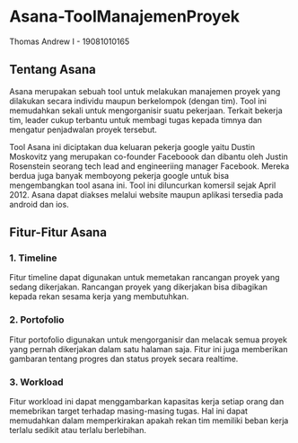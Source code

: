 # Asana-ToolManajemenProyek
Thomas Andrew I - 19081010165

## Tentang Asana
   Asana merupakan sebuah tool untuk melakukan manajemen proyek yang dilakukan secara individu maupun berkelompok (dengan tim). Tool ini memudahkan sekali untuk mengorganisir suatu pekerjaan. Terkait bekerja tim, leader cukup terbantu untuk membagi tugas kepada timnya dan mengatur penjadwalan proyek tersebut.
   
   Tool Asana ini diciptakan dua keluaran pekerja google yaitu Dustin Moskovitz yang merupakan co-founder Faceboook dan dibantu oleh Justin Rosenstein seorang tech lead and engineeriing manager Facebook. Mereka berdua juga banyak memboyong pekerja google untuk bisa mengembangkan tool asana ini. Tool ini diluncurkan komersil sejak April 2012. Asana dapat diakses melalui website maupun aplikasi tersedia pada android dan ios.

## Fitur-Fitur Asana

### 1. Timeline
Fitur timeline dapat digunakan untuk memetakan rancangan proyek yang sedang dikerjakan. Rancangan proyek yang dikerjakan bisa dibagikan kepada rekan sesama kerja yang membutuhkan.

### 2. Portofolio
Fitur portofolio digunakan untuk mengorganisir dan melacak semua proyek yang pernah dikerjakan dalam satu halaman saja. Fitur ini juga memberikan gambaran tentang progres dan status proyek secara realtime.

### 3. Workload
Fitur workload ini dapat menggambarkan kapasitas kerja setiap orang dan memebrikan target terhadap masing-masing tugas. Hal ini dapat memudahkan dalam memperkirakan apakah rekan tim memiliki beban kerja terlalu sedikit atau terlalu berlebihan.
